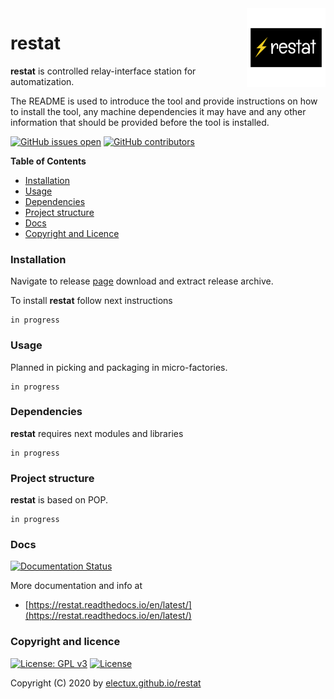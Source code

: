<img align="right" src="https://raw.githubusercontent.com/electux/restat/dev/docs/restat_logo.png" width="25%">

# restat

**restat** is controlled relay-interface station for automatization.

The README is used to introduce the tool and provide instructions on
how to install the tool, any machine dependencies it may have and any
other information that should be provided before the tool is installed.

[![GitHub issues open](https://img.shields.io/github/issues/electux/restat.svg)](https://github.com/electux/restat/issues)
 [![GitHub contributors](https://img.shields.io/github/contributors/electux/restat.svg)](https://github.com/electux/restat/graphs/contributors)

<!-- START doctoc -->
**Table of Contents**

- [Installation](#installation)
- [Usage](#usage)
- [Dependencies](#dependencies)
- [Project structure](#project-structure)
- [Docs](#docs)
- [Copyright and Licence](#copyright-and-licence)
<!-- END doctoc -->

### Installation

Navigate to release [page](https://github.com/electux/restat/releases) download and extract release archive.

To install **restat** follow next instructions
```
in progress
```

### Usage

Planned in picking and packaging in micro-factories.
```
in progress
```

### Dependencies

**restat** requires next modules and libraries
```
in progress
```

### Project structure

**restat** is based on POP.
```
in progress
```

### Docs

[![Documentation Status](https://readthedocs.org/projects/restat/badge/?version=latest)](https://restat.readthedocs.io/projects/restat/en/latest/?badge=latest)

More documentation and info at
* [https://restat.readthedocs.io/en/latest/](https://restat.readthedocs.io/en/latest/)

### Copyright and licence

[![License: GPL v3](https://img.shields.io/badge/License-GPLv3-blue.svg)](https://www.gnu.org/licenses/gpl-3.0) [![License](https://img.shields.io/badge/License-Apache%202.0-blue.svg)](https://opensource.org/licenses/Apache-2.0)

Copyright (C) 2020 by [electux.github.io/restat](https://electux.github.io/restat)

